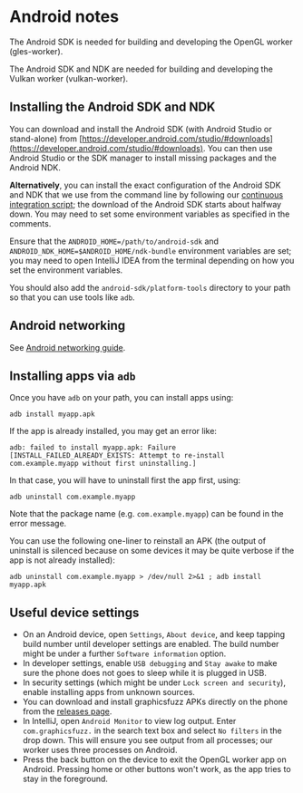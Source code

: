 # Android notes

The Android SDK is needed for building and developing the
OpenGL worker (gles-worker).

The Android SDK and NDK are needed for building and developing the
Vulkan worker (vulkan-worker).

## Installing the Android SDK and NDK

You can download and install the Android SDK
(with Android Studio or stand-alone)
from [https://developer.android.com/studio/#downloads](https://developer.android.com/studio/#downloads).
You can then use Android Studio or the SDK manager
to install missing packages and the Android NDK.

**Alternatively**, you can install the exact configuration
of the Android SDK and NDK that we use from the command line
by following our
[continuous integration script](../build/travis/1-install-deps-travis.sh);
the download of the Android SDK starts about halfway down.
You may need to set some environment variables as specified in the comments.

Ensure that the `ANDROID_HOME=/path/to/android-sdk` and `ANDROID_NDK_HOME=$ANDROID_HOME/ndk-bundle` environment variables are set;
you may need to open IntelliJ IDEA from the terminal depending on how
you set the environment variables.

You should also add the `android-sdk/platform-tools` directory
to your path so that you can use tools like `adb`.

## Android networking

See [Android networking guide](android-networking-guide.md).

## Installing apps via `adb`

Once you have `adb` on your path,
you can install apps using:

`adb install myapp.apk`

If the app is already installed, you may get an error like:

`adb: failed to install myapp.apk: Failure [INSTALL_FAILED_ALREADY_EXISTS: Attempt to re-install com.example.myapp without first uninstalling.]`

In that case, you will have to uninstall first the app first, using:

`adb uninstall com.example.myapp`

Note that the package name (e.g. `com.example.myapp`) can be found in the error
message.

You can use the following one-liner to reinstall an APK (the output of uninstall
is silenced because on some devices it may be quite verbose if the app is not
already installed):

`adb uninstall com.example.myapp > /dev/null 2>&1 ; adb install myapp.apk`

## Useful device settings

* On an Android device, open `Settings`, `About device`, and keep tapping build
  number until developer settings are enabled.  The build number might be under
  a further `Software information` option.
* In developer settings, enable `USB debugging` and `Stay awake` to make sure
  the phone does not goes to sleep while it is plugged in USB.
* In security settings (which might be under `Lock screen and security`), enable
  installing apps from unknown sources.
* You can download and install graphicsfuzz APKs directly on the phone from the
  [releases page](glsl-fuzz-releases.md).
* In IntelliJ, open `Android Monitor` to view log output.  Enter
  `com.graphicsfuzz.` in the search text box and select `No filters` in the drop
  down.  This will ensure you see output from all processes; our worker uses
  three processes on Android.
* Press the back button on the device to exit the OpenGL worker app on
  Android. Pressing home or other buttons won't work, as the app tries to stay
  in the foreground.
